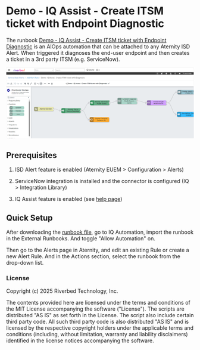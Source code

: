 # Demo - IQ Assist - Create ITSM ticket with Endpoint Diagnostic

The runbook [Demo - IQ Assist - Create ITSM ticket with Endpoint Diagnostic](./Demo%20-%20ISD%20-%20Riverbed%20IQ%20Assist%20-%20Create%20ITSM%20ticket%20with%20Endpoint%20Diagnostic.json) is an AIOps automation that can be attached to any Aternity ISD Alert.
When triggered it diagnoses the end-user endpoint and then creates a ticket in a 3rd party ITSM (e.g. ServiceNow).

![IQ Assist in Aternity ISD](200-riverbed-iq-assist-isd.png)

## Prerequisites

1. ISD Alert feature is enabled (Aternity EUEM > Configuration > Alerts)

2. ServiceNow integration is installed and the connector is configured (IQ > Integration Library)

3. IQ Assist feature is enabled (see [help page](https://help.cloud.riverbed.com/IQ/Content/runbook_node_ai.htm?Highlight=GenAI))

## Quick Setup

After downloading the [runbook file](./Demo%20-%20ISD%20-%20Riverbed%20IQ%20Assist%20-%20Create%20ITSM%20ticket%20with%20Endpoint%20Diagnostic.json), go to IQ Automation, import the runbook in the External Runbooks. And toggle "Allow Automation" on.

Then go to the Alerts page in Aternity, and edit an existing Rule or create a new Alert Rule. And in the Actions section, select the runbook from the drop-down list.

### License

Copyright (c) 2025 Riverbed Technology, Inc.

The contents provided here are licensed under the terms and conditions of the MIT License accompanying the software ("License"). The scripts are distributed "AS IS" as set forth in the License. The script also include certain third party code. All such third party code is also distributed "AS IS" and is licensed by the respective copyright holders under the applicable terms and conditions (including, without limitation, warranty and liability disclaimers) identified in the license notices accompanying the software.